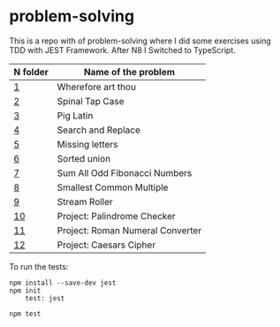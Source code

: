 # problem-solving
This is a repo with of problem-solving where I did some exercises using TDD with JEST Framework.
After N8 I Switched to TypeScript.

| N folder | Name of the problem | 
|--|--|
| [1](https://github.com/pybalt/problem-solving/tree/main/1) | Wherefore art thou  |
| [2](https://github.com/pybalt/problem-solving/tree/main/2) | Spinal Tap Case  |
| [3](https://github.com/pybalt/problem-solving/tree/main/3) | Pig Latin |
| [4](https://github.com/pybalt/problem-solving/tree/main/4) | Search and Replace |
| [5](https://github.com/pybalt/problem-solving/tree/main/5) | Missing letters |
| [6](https://github.com/pybalt/problem-solving/tree/main/6) | Sorted union |
| [7](https://github.com/pybalt/problem-solving/tree/main/7) | Sum All Odd Fibonacci Numbers |
| [8](https://github.com/pybalt/problem-solving/tree/main/8) | Smallest Common Multiple |
| [9](https://github.com/pybalt/problem-solving/tree/main/9) | Stream Roller  |
| [10](https://github.com/pybalt/problem-solving/tree/main/10) | Project: Palindrome Checker  |
| [11](https://github.com/pybalt/problem-solving/tree/main/11) | Project: Roman Numeral Converter  |
| [12](https://github.com/pybalt/problem-solving/tree/main/12) | Project: Caesars Cipher  |
To run the tests:

```
npm install --save-dev jest
npm init
    test: jest

npm test
```
